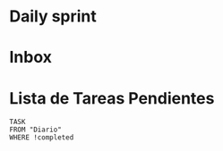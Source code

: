 # Daily sprint


# Inbox


# Lista de Tareas Pendientes

```dataview
TASK
FROM "Diario" 
WHERE !completed
```

